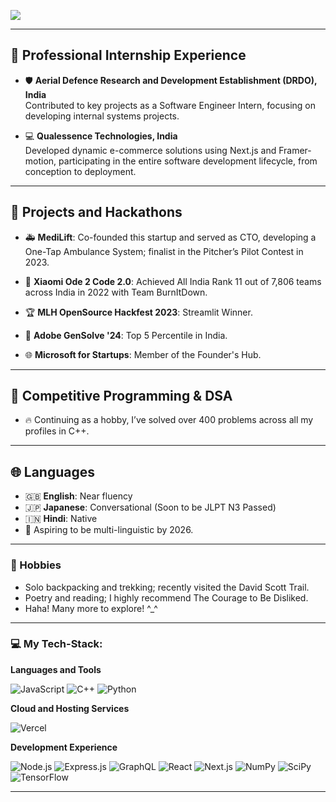 

![](https://komarev.com/ghpvc/?username=StillAbeginnerr&color=green)

---

## 🌟 Professional Internship Experience
- 🛡️ **Aerial Defence Research and Development Establishment (DRDO), India**  
  Contributed to key projects as a Software Engineer Intern, focusing on developing internal systems projects.

- 💻 **Qualessence Technologies, India**  
  Developed dynamic e-commerce solutions using Next.js and Framer-motion, participating in the entire software development lifecycle, from conception to deployment.

---

## 🚀 Projects and Hackathons
- 🚑 **MediLift**: Co-founded this startup and served as CTO, developing a One-Tap Ambulance System; finalist in the Pitcher’s Pilot Contest in 2023.

- 🥇 **Xiaomi Ode 2 Code 2.0**: Achieved All India Rank 11 out of 7,806 teams across India in 2022 with Team BurnItDown.

- 🏆 **MLH OpenSource Hackfest 2023**: Streamlit Winner.

- 🎨 **Adobe GenSolve '24**: Top 5 Percentile in India.

- 🌐 **Microsoft for Startups**: Member of the Founder's Hub.

---

## 🧩 Competitive Programming & DSA
- 🔥 Continuing as a hobby, I’ve solved over 400 problems across all my profiles in C++.

---

## 🌐 Languages
- 🇬🇧 **English**: Near fluency  
- 🇯🇵 **Japanese**: Conversational (Soon to be JLPT N3 Passed)  
- 🇮🇳 **Hindi**: Native  
- 🌱 Aspiring to be multi-linguistic by 2026.

---

### 🎒 Hobbies

  - Solo backpacking and trekking; recently visited the David Scott Trail.
  -	Poetry and reading; I highly recommend The Courage to Be Disliked.
  - Haha! Many more to explore! ^_^

---

### 💻 My Tech-Stack:

**Languages and Tools**

![JavaScript](https://img.shields.io/badge/Javascript-F7DF1E?style=for-the-badge&logo=Javascript&logoColor=black)
![C++](https://img.shields.io/badge/C++-FF6C37?style=for-the-badge&logo=C%2B%2B&logoColor=white)
![Python](https://img.shields.io/badge/python-3670A0?style=for-the-badge&logo=python&logoColor=ffdd54)

**Cloud and Hosting Services**

![Vercel](https://img.shields.io/badge/Vercel-000000.svg?style=for-the-badge&logo=Vercel&logoColor=white)

**Development Experience**

![Node.js](https://img.shields.io/badge/Node.js-339933?style=for-the-badge&logo=nodedotjs&logoColor=white)
![Express.js](https://img.shields.io/badge/Express.js-000000?style=for-the-badge&logo=express&logoColor=white)
![GraphQL](https://img.shields.io/badge/GraphQL-E10098.svg?style=for-the-badge&logo=GraphQL&logoColor=white)
![React](https://img.shields.io/badge/React-20232A?style=for-the-badge&logo=react&logoColor=61DAFB)
![Next.js](https://img.shields.io/badge/Next-black?style=for-the-badge&logo=next.js&logoColor=white)
![NumPy](https://img.shields.io/badge/numpy-%23013243.svg?style=for-the-badge&logo=numpy&logoColor=white)
![SciPy](https://img.shields.io/badge/SciPy-%230C55A5.svg?style=for-the-badge&logo=scipy&logoColor=white)
![TensorFlow](https://img.shields.io/badge/TensorFlow-%23FF6F00.svg?style=for-the-badge&logo=TensorFlow&logoColor=white)

---


